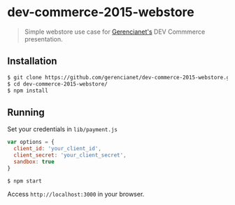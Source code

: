 # dev-commerce-2015-webstore

> Simple webstore use case for [Gerencianet's](http://gerencianet.com.br) DEV Commmerce presentation.

## Installation

```bash
$ git clone https://github.com/gerencianet/dev-commerce-2015-webstore.git
$ cd dev-commerce-2015-webstore/
$ npm install
```

## Running

Set your credentials in `lib/payment.js`

```js
var options = {
  client_id: 'your_client_id',
  client_secret: 'your_client_secret',
  sandbox: true
}
```

```bash
$ npm start
```

Access `http://localhost:3000` in your browser.

